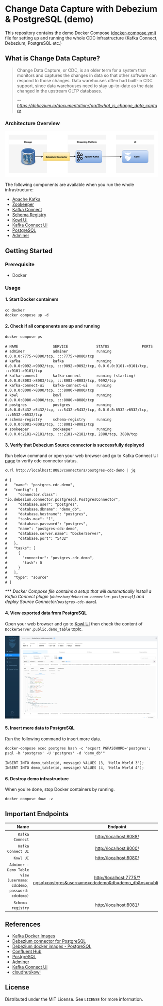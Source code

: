 # Change Data Capture with Debezium & PostgreSQL (demo)

This repository contains the demo Docker Compose ([docker-compose.yml](./docker/docker-compose.yml)) file for setting up and
running the whole CDC infrastructure (Kafka Connect, Debezium, PostgreSQL etc.)

## What is Change Data Capture?

> Change Data Capture, or CDC, is an older term for a system that monitors and captures the changes in data so that other
> software can respond to those changes. Data warehouses often had built-in CDC support, since data warehouses need to
> stay up-to-date as the data changed in the upstream OLTP databases.
>
> -- <cite>https://debezium.io/documentation/faq/#what_is_change_data_capture</cite>

### Architecture Overview

![architecture-overview.png](./_docs/img/architecture-overview.png)

The following components are available when you run the whole infrastructure:

* [Apache Kafka](https://kafka.apache.org/)
* [Zookeeper](https://zookeeper.apache.org/)
* [Kafka Connect](https://kafka.apache.org/documentation/#connect)
* [Schema Registry](https://docs.confluent.io/platform/current/schema-registry/index.html)
* [Kowl UI](https://github.com/cloudhut/kowl)
* [Kafka Connect UI](https://github.com/lensesio/kafka-connect-ui)
* [PostgreSQL](https://www.postgresql.org/)
* [Adminer](https://www.adminer.org/)

## Getting Started

### Prerequisite

* Docker

### Usage

#### 1. Start Docker containers

```shell
cd docker
docker compose up -d
```

#### 2. Check if all components are up and running

```shell
docker compose ps

# NAME                SERVICE             STATUS               PORTS
# adminer             adminer             running              0.0.0.0:7775->8080/tcp, :::7775->8080/tcp
# kafka               kafka               running              0.0.0.0:9092->9092/tcp, :::9092->9092/tcp, 0.0.0.0:9101->9101/tcp, :::9101->9101/tcp
# kafka-connect       kafka-connect       running (starting)   0.0.0.0:8083->8083/tcp, :::8083->8083/tcp, 9092/tcp
# kafka-connect-ui    kafka-connect-ui    running              0.0.0.0:8000->8000/tcp, :::8000->8000/tcp
# kowl                kowl                running              0.0.0.0:8080->8080/tcp, :::8080->8080/tcp
# postgres            postgres            running              0.0.0.0:5432->5432/tcp, :::5432->5432/tcp, 0.0.0.0:6532->6532/tcp, :::6532->6532/tcp
# schema-registry     schema-registry     running              0.0.0.0:8081->8081/tcp, :::8081->8081/tcp
# zookeeper           zookeeper           running              0.0.0.0:2181->2181/tcp, :::2181->2181/tcp, 2888/tcp, 3888/tcp
```

#### 3. Verify that Debezium Source connector is successfully deployed

Run below command or open your web browser and go to Kafka Connect UI [page](http://localhost:8000/#/cluster/dev) to
verify cdc connector status.

```shell
curl http://localhost:8083/connectors/postgres-cdc-demo | jq

# {
#   "name": "postgres-cdc-demo",
#   "config": {
#     "connector.class": "io.debezium.connector.postgresql.PostgresConnector",
#     "database.user": "postgres",
#     "database.dbname": "demo_db",
#     "database.hostname": "postgres",
#     "tasks.max": "1",
#     "database.password": "postgres",
#     "name": "postgres-cdc-demo",
#     "database.server.name": "DockerServer",
#     "database.port": "5432"
#   },
#   "tasks": [
#     {
#       "connector": "postgres-cdc-demo",
#       "task": 0
#     }
#   ],
#   "type": "source"
# }
```

*** *Docker Compose file contains a setup that will automatically install a Kafka Connect
plugin (`debezium/debezium-connector-postgresql`) and deploy Source Connector(`postgres-cdc-demo`).*

#### 4. View exported data from PostgreSQL

Open your web browser and go to [Kowl UI](http://localhost:8080/) then check the content
of `DockerServer.public.demo_table` topic.

![kowl-cdc-messges.png](./_docs/img/kowl-cdc-messges.png)

#### 5. Insert more data to PostgreSQL

Run the following command to insert more data.

```shell
docker-compose exec postgres bash -c "export PGPASSWORD='postgres'; psql -h 'postgres' -U 'postgres' -d 'demo_db'"

INSERT INTO demo_table(id, message) VALUES (3, 'Hello World 3');
INSERT INTO demo_table(id, message) VALUES (4, 'Hello World 4');
```

#### 6. Destroy demo infrastructure

When you're done, stop Docker containers by running.

```shell
docker compose down -v
```

## Important Endpoints

| Name | Endpoint | 
| -------------:|:--------:|
| `Kafka Connect` | [http://localhost:8088/](http://localhost:8088/) |
| `Kafka Connect UI` | [http://localhost:8000/](http://localhost:8000/) |
| `Kowl UI` | [http://localhost:8080/](http://localhost:8080/) |
| `Adminer - Demo Table view (username: cdcdemo, password: cdcdemo)` | [http://localhost:7775/?pgsql=postgres&username=cdcdemo&db=demo_db&ns=public&select=demo_table](http://localhost:7775/?pgsql=postgres&username=cdcdemo&db=demo_db&ns=public&select=demo_table) |
| `Schema-registry` | [http://localhost:8081/](http://localhost:8081/) |

## References

* [Kafka Docker Images](https://github.com/confluentinc/kafka-images)
* [Debezium connector for PostgreSQL](https://debezium.io/documentation/reference/connectors/postgresql.html)
* [Debezium docker images - PostgreSQL](https://github.com/debezium/docker-images/tree/master/postgres/13)
* [Confluent Hub](https://www.confluent.io/hub/)
* [PostgreSQL](https://www.postgresql.org/)
* [Adminer](https://www.adminer.org/)
* [Kafka Connect UI](https://github.com/lensesio/kafka-connect-ui)
* [cloudhut/kowl](https://github.com/cloudhut/kowl)

## License

Distributed under the MIT License. See `LICENSE` for more information.
